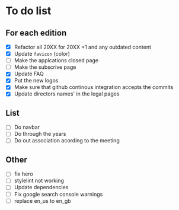 # To do list

## For each edition

- [x] Refactor all 20XX for 20XX +1 and any outdated content
- [x] Update `favicon` (color)
- [ ] Make the applcations closed page
- [ ] Make the subscrive page
- [x] Update FAQ
- [x] Put the new logos
- [x] Make sure that github continous integration accepts the commits
- [x] Update directors names' in the legal pages

## List

- [ ] Do navbar
- [ ] Do through the years
- [ ] Do out association acording to the meeting

## Other

- [ ] fix hero
- [ ] stylelint not working
- [ ] Update dependencies
- [ ] Fix google search console warnings
- [ ] replace en_us to en_gb
